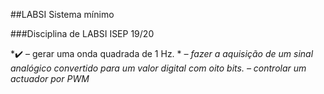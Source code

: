 ##LABSI Sistema mínimo

###Disciplina de LABSI ISEP 19/20

*:heavy_check_mark: – gerar uma onda quadrada de 1 Hz. *
*– fazer a aquisição de um sinal analógico convertido para um valor digital com oito bits.*
*– controlar um actuador por PWM*

